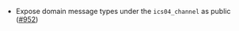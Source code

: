 - Expose domain message types under the `ics04_channel` as public
  ([\#952](https://github.com/cosmos/ibc-rs/pull/952))
